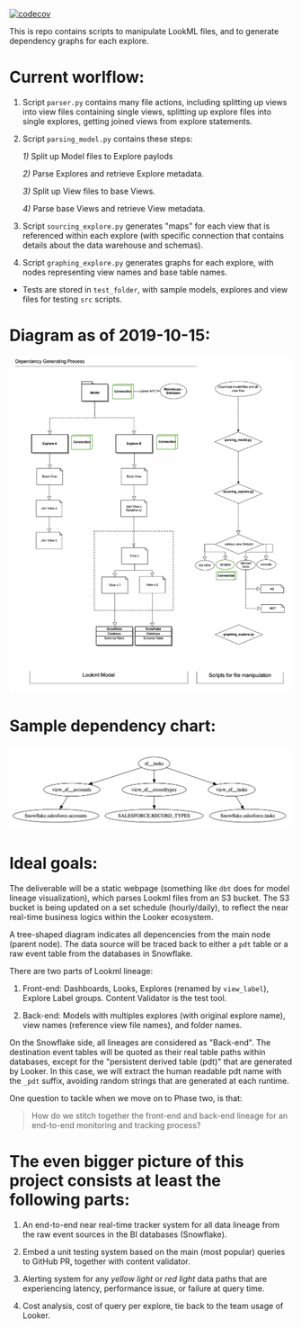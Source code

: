 [![codecov](https://codecov.io/gh/mathilda0902/gazetteer/branch/master/graph/badge.svg)](https://codecov.io/gh/mathilda0902/gazetteer)

This is repo contains scripts to manipulate LookML files, and to generate dependency graphs for each explore.

# Current worlflow:

1. Script `parser.py` contains many file actions, including splitting up views into view files containing single views, splitting up explore files into single explores, getting joined views from explore statements.

2. Script `parsing_model.py` contains these steps:

    *1)* Split up Model files to Explore paylods
    
    *2)* Parse Explores and retrieve Explore metadata.

    *3)* Split up View files to base Views.
    
    *4)* Parse base Views and retrieve View metadata.

3. Script `sourcing_explore.py` generates "maps" for each view that is referenced within each explore (with specific connection that contains details about the data warehouse and schemas). 

4. Script `graphing_explore.py` generates graphs for each explore, with nodes representing view names and base table names.

* Tests are stored in `test_folder`, with sample models, explores and view files for testing `src` scripts.


# Diagram as of 2019-10-15:
![alt text](work_flow_diagram.png "Generating Process")

# Sample dependency chart:
![alt text](sample.png "Snowflake Salesforce Explore sf__tasks")

# Ideal goals:

The deliverable will be a static webpage (something like `dbt` does for model lineage visualization), which parses Lookml files from an S3 bucket. The S3 bucket is being updated on a set schedule (hourly/daily), to reflect the near real-time business logics within the Looker ecosystem. 

A tree-shaped diagram indicates all depencencies from the main node (parent node). The data source will be traced back to either a `pdt` table or a raw event table from the databases in Snowflake.

There are two parts of Lookml lineage:

1. Front-end: 
Dashboards, Looks, Explores (renamed by `view_label`), Explore Label groups. Content Validator is the test tool.

2. Back-end:
Models with multiples explores (with original explore name), view names (reference view file names), and folder names. 

On the Snowflake side, all lineages are considered as "Back-end". The destination event tables will be quoted as their real table paths within databases, except for the "persistent derived table (pdt)" that are generated by Looker. In this case, we will extract the human readable pdt name with the `_pdt` suffix, avoiding random strings that are generated at each runtime.

One question to tackle when we move on to Phase two, is that: 

>  How do we stitch together the front-end and back-end lineage for an end-to-end monitoring and tracking process?


# The even bigger picture of this project consists at least the following parts:

1. An end-to-end near real-time tracker system for all data lineage from the raw event sources in the BI databases (Snowflake).

2. Embed a unit testing system based on the main (most popular) queries to GitHub PR, together with content validator.

3. Alerting system for any *yellow light* or *red light* data paths that are experiencing latency, performance issue, or failure at query time.

4. Cost analysis, cost of query per explore, tie back to the team usage of Looker.
